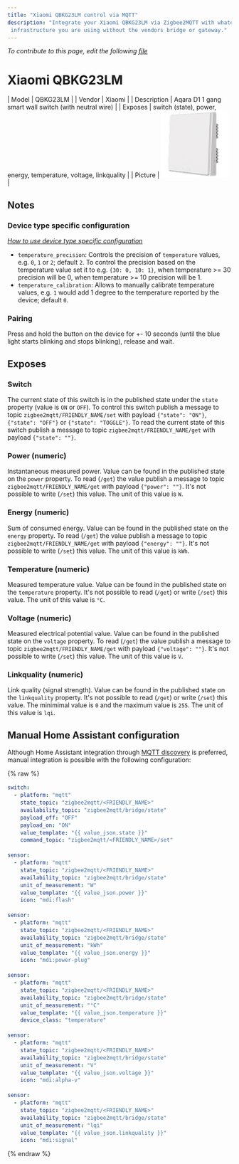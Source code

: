 ```yaml
---
title: "Xiaomi QBKG23LM control via MQTT"
description: "Integrate your Xiaomi QBKG23LM via Zigbee2MQTT with whatever smart home
 infrastructure you are using without the vendors bridge or gateway."
---
```


*To contribute to this page, edit the following
[file](https://github.com/Koenkk/zigbee2mqtt.io/blob/master/docs/devices/QBKG23LM.md)*

# Xiaomi QBKG23LM

| Model | QBKG23LM  |
| Vendor  | Xiaomi  |
| Description | Aqara D1 1 gang smart wall switch (with neutral wire) |
| Exposes | switch (state), power, energy, temperature, voltage, linkquality |
| Picture | ![Xiaomi QBKG23LM](../images/devices/QBKG23LM.jpg) |

## Notes

### Device type specific configuration
*[How to use device type specific configuration](../information/configuration.md)*

* `temperature_precision`: Controls the precision of `temperature` values,
e.g. `0`, `1` or `2`; default `2`.
To control the precision based on the temperature value set it to e.g. `{30: 0, 10: 1}`,
when temperature >= 30 precision will be 0, when temperature >= 10 precision will be 1.
* `temperature_calibration`: Allows to manually calibrate temperature values,
e.g. `1` would add 1 degree to the temperature reported by the device; default `0`.


### Pairing
Press and hold the button on the device for +- 10 seconds
(until the blue light starts blinking and stops blinking), release and wait.



## Exposes
### Switch 
The current state of this switch is in the published state under the `state` property (value is `ON` or `OFF`).
To control this switch publish a message to topic `zigbee2mqtt/FRIENDLY_NAME/set` with payload `{"state": "ON"}`, `{"state": "OFF"}` or `{"state": "TOGGLE"}`.
To read the current state of this switch publish a message to topic `zigbee2mqtt/FRIENDLY_NAME/get` with payload `{"state": ""}`.

### Power (numeric)
Instantaneous measured power.
Value can be found in the published state on the `power` property.
To read (`/get`) the value publish a message to topic `zigbee2mqtt/FRIENDLY_NAME/get` with payload `{"power": ""}`.
It's not possible to write (`/set`) this value.
The unit of this value is `W`.

### Energy (numeric)
Sum of consumed energy.
Value can be found in the published state on the `energy` property.
To read (`/get`) the value publish a message to topic `zigbee2mqtt/FRIENDLY_NAME/get` with payload `{"energy": ""}`.
It's not possible to write (`/set`) this value.
The unit of this value is `kWh`.

### Temperature (numeric)
Measured temperature value.
Value can be found in the published state on the `temperature` property.
It's not possible to read (`/get`) or write (`/set`) this value.
The unit of this value is `°C`.

### Voltage (numeric)
Measured electrical potential value.
Value can be found in the published state on the `voltage` property.
To read (`/get`) the value publish a message to topic `zigbee2mqtt/FRIENDLY_NAME/get` with payload `{"voltage": ""}`.
It's not possible to write (`/set`) this value.
The unit of this value is `V`.

### Linkquality (numeric)
Link quality (signal strength).
Value can be found in the published state on the `linkquality` property.
It's not possible to read (`/get`) or write (`/set`) this value.
The minimimal value is `0` and the maximum value is `255`.
The unit of this value is `lqi`.

## Manual Home Assistant configuration
Although Home Assistant integration through [MQTT discovery](../integration/home_assistant) is preferred,
manual integration is possible with the following configuration:


{% raw %}
```yaml
switch:
  - platform: "mqtt"
    state_topic: "zigbee2mqtt/<FRIENDLY_NAME>"
    availability_topic: "zigbee2mqtt/bridge/state"
    payload_off: "OFF"
    payload_on: "ON"
    value_template: "{{ value_json.state }}"
    command_topic: "zigbee2mqtt/<FRIENDLY_NAME>/set"

sensor:
  - platform: "mqtt"
    state_topic: "zigbee2mqtt/<FRIENDLY_NAME>"
    availability_topic: "zigbee2mqtt/bridge/state"
    unit_of_measurement: "W"
    value_template: "{{ value_json.power }}"
    icon: "mdi:flash"

sensor:
  - platform: "mqtt"
    state_topic: "zigbee2mqtt/<FRIENDLY_NAME>"
    availability_topic: "zigbee2mqtt/bridge/state"
    unit_of_measurement: "kWh"
    value_template: "{{ value_json.energy }}"
    icon: "mdi:power-plug"

sensor:
  - platform: "mqtt"
    state_topic: "zigbee2mqtt/<FRIENDLY_NAME>"
    availability_topic: "zigbee2mqtt/bridge/state"
    unit_of_measurement: "°C"
    value_template: "{{ value_json.temperature }}"
    device_class: "temperature"

sensor:
  - platform: "mqtt"
    state_topic: "zigbee2mqtt/<FRIENDLY_NAME>"
    availability_topic: "zigbee2mqtt/bridge/state"
    unit_of_measurement: "V"
    value_template: "{{ value_json.voltage }}"
    icon: "mdi:alpha-v"

sensor:
  - platform: "mqtt"
    state_topic: "zigbee2mqtt/<FRIENDLY_NAME>"
    availability_topic: "zigbee2mqtt/bridge/state"
    unit_of_measurement: "lqi"
    value_template: "{{ value_json.linkquality }}"
    icon: "mdi:signal"
```
{% endraw %}


